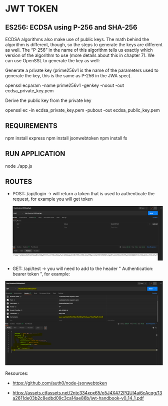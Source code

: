 # JWT TOKEN

## ES256: ECDSA using P-256 and SHA-256

ECDSA algorithms also make use of public keys. The math behind the algorithm is different,
though, so the steps to generate the keys are different as well. The “P-256” in the name of this
algorithm tells us exactly which version of the algorithm to use (more details about this in chapter
7). We can use OpenSSL to generate the key as well:


Generate a private key (prime256v1 is the name of the parameters used to generate the key, this is the same as P-256 in the JWA spec).

openssl ecparam -name prime256v1 -genkey -noout -out ecdsa_private_key.pem

Derive the public key from the private key 

openssl ec -in ecdsa_private_key.pem -pubout -out ecdsa_public_key.pem

## REQUIREMENTS

npm install express
npm install jsonwebtoken
npm install fs

## RUN APPLICATION

node ./app.js

## ROUTES
- POST: /api/login -> will return a token that is used to authenticate the request, for example you will get token

  ![alt text](https://github.com/MiguelBenalcazar/jwtAuthentication/blob/main/logintoken.PNG)

- GET: /api/test -> you will need to add to the header " Authentication: bearer token ", for example:

 ![alt text](https://github.com/MiguelBenalcazar/jwtAuthentication/blob/main/testToken.PNG)



Resources:

 - https://github.com/auth0/node-jsonwebtoken

 - https://assets.ctfassets.net/2ntc334xpx65/o5J4X472PQUI4ai6cAcqg/13a2611de03b2c8edbd09c3ca14ae86b/jwt-handbook-v0_14_1.pdf

